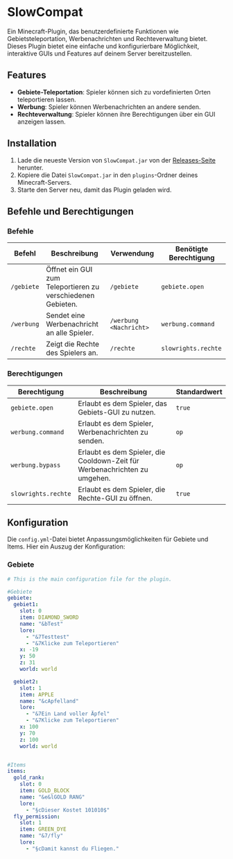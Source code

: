 # SlowCompat

Ein Minecraft-Plugin, das benutzerdefinierte Funktionen wie Gebietsteleportation, Werbenachrichten und Rechteverwaltung bietet. Dieses Plugin bietet eine einfache und konfigurierbare Möglichkeit, interaktive GUIs und Features auf deinem Server bereitzustellen.

## Features

- **Gebiete-Teleportation**: Spieler können sich zu vordefinierten Orten teleportieren lassen.
- **Werbung**: Spieler können Werbenachrichten an andere senden.
- **Rechteverwaltung**: Spieler können ihre Berechtigungen über ein GUI anzeigen lassen.

## Installation

1. Lade die neueste Version von `SlowCompat.jar` von der [Releases-Seite](https://github.com/Kiritosky/SlowCompat/releases) herunter.
2. Kopiere die Datei `SlowCompat.jar` in den `plugins`-Ordner deines Minecraft-Servers.
3. Starte den Server neu, damit das Plugin geladen wird.

## Befehle und Berechtigungen

### Befehle

| Befehl          | Beschreibung                                                  | Verwendung                 | Benötigte Berechtigung       |
|------------------|--------------------------------------------------------------|----------------------------|------------------------------|
| `/gebiete`      | Öffnet ein GUI zum Teleportieren zu verschiedenen Gebieten.   | `/gebiete`                 | `gebiete.open`              |
| `/werbung`      | Sendet eine Werbenachricht an alle Spieler.                   | `/werbung <Nachricht>`     | `werbung.command`           |
| `/rechte`       | Zeigt die Rechte des Spielers an.                             | `/rechte`                  | `slowrights.rechte`         |

### Berechtigungen

| Berechtigung         | Beschreibung                                                             | Standardwert |
|-----------------------|-------------------------------------------------------------------------|--------------|
| `gebiete.open`        | Erlaubt es dem Spieler, das Gebiets-GUI zu nutzen.                     | `true`       |
| `werbung.command`     | Erlaubt es dem Spieler, Werbenachrichten zu senden.                    | `op`         |
| `werbung.bypass`      | Erlaubt es dem Spieler, die Cooldown-Zeit für Werbenachrichten zu umgehen. | `op`         |
| `slowrights.rechte`   | Erlaubt es dem Spieler, die Rechte-GUI zu öffnen.                      | `true`       |

## Konfiguration

Die `config.yml`-Datei bietet Anpassungsmöglichkeiten für Gebiete und Items. Hier ein Auszug der Konfiguration:

### Gebiete

```yaml
# This is the main configuration file for the plugin.

#Gebiete
gebiete:
  gebiet1:
    slot: 0
    item: DIAMOND_SWORD
    name: "&bTest"
    lore:
      - "&7Testtest"
      - "&7Klicke zum Teleportieren"
    x: -19
    y: 50
    z: 31
    world: world

  gebiet2:
    slot: 1
    item: APPLE
    name: "&cApfelland"
    lore:
      - "&7Ein Land voller Äpfel"
      - "&7Klicke zum Teleportieren"
    x: 100
    y: 70
    z: 100
    world: world


#Items
items:
  gold_rank:
    slot: 0
    item: GOLD_BLOCK
    name: "&e&lGOLD RANG"
    lore:
      - "§cDieser Kostet 101010$"
  fly_permission:
    slot: 1
    item: GREEN_DYE
    name: "&7/fly"
    lore:
      - "§cDamit kannst du Fliegen."
